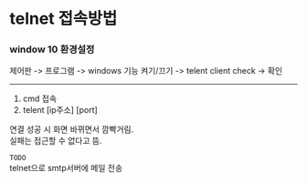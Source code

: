 
# telnet 접속방법


### window 10 환경설정
제어판 -> 프로그램 -> windows 기능 켜기/끄기 -> telent client check -> 확인  

---
1. cmd 접속  
2. telent [ip주소] [port]  

연결 성공 시 화면 바뀌면서 깜빡거림.  
실패는 접근할 수 없다고 뜸.  


`TODO`  
telnet으로 smtp서버에 메일 전송  



